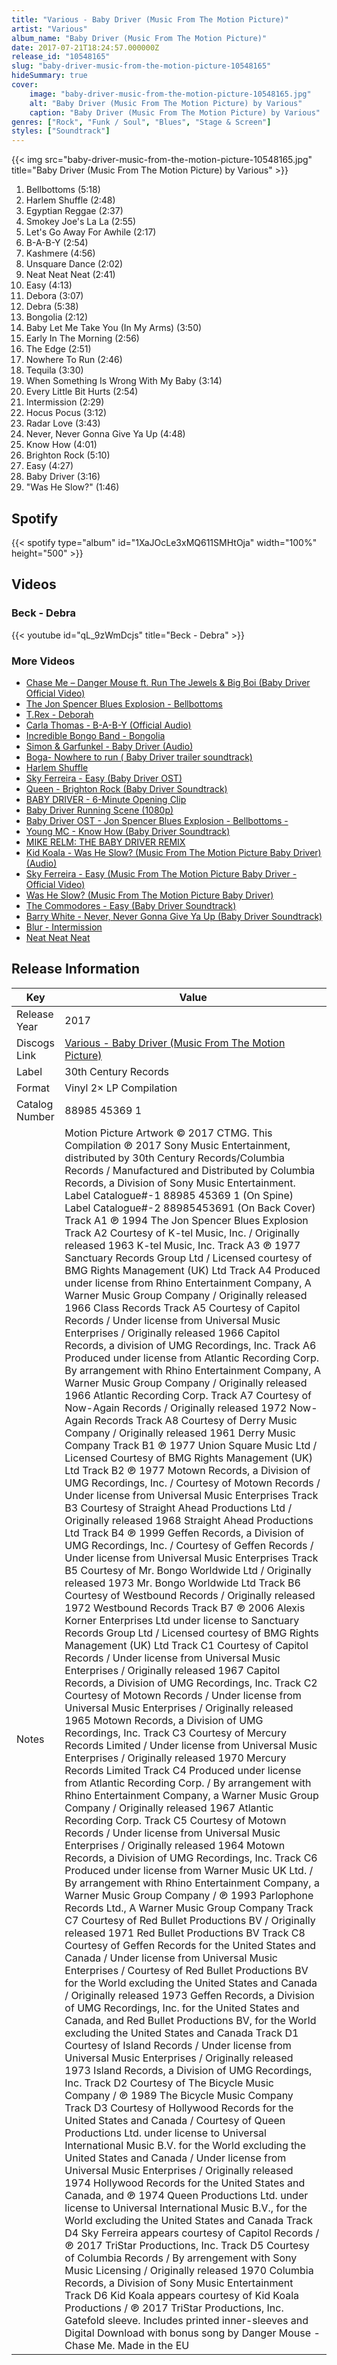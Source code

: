 ```yaml
---
title: "Various - Baby Driver (Music From The Motion Picture)"
artist: "Various"
album_name: "Baby Driver (Music From The Motion Picture)"
date: 2017-07-21T18:24:57.000000Z
release_id: "10548165"
slug: "baby-driver-music-from-the-motion-picture-10548165"
hideSummary: true
cover:
    image: "baby-driver-music-from-the-motion-picture-10548165.jpg"
    alt: "Baby Driver (Music From The Motion Picture) by Various"
    caption: "Baby Driver (Music From The Motion Picture) by Various"
genres: ["Rock", "Funk / Soul", "Blues", "Stage & Screen"]
styles: ["Soundtrack"]
---
```


{{< img src="baby-driver-music-from-the-motion-picture-10548165.jpg" title="Baby Driver (Music From The Motion Picture) by Various" >}}

<!-- section break -->

1. Bellbottoms (5:18)
2. Harlem Shuffle (2:48)
3. Egyptian Reggae (2:37)
4. Smokey Joe's La La (2:55)
5. Let's Go Away For Awhile (2:17)
6. B-A-B-Y (2:54)
7. Kashmere (4:56)
8. Unsquare Dance (2:02)
9. Neat Neat Neat (2:41)
10. Easy (4:13)
11. Debora (3:07)
12. Debra (5:38)
13. Bongolia (2:12)
14. Baby Let Me Take You (In My Arms) (3:50)
15. Early In The Morning (2:56)
16. The Edge (2:51)
17. Nowhere To Run (2:46)
18. Tequila (3:30)
19. When Something Is Wrong With My Baby (3:14)
20. Every Little Bit Hurts (2:54)
21. Intermission (2:29)
22. Hocus Pocus (3:12)
23. Radar Love (3:43)
24. Never, Never Gonna Give Ya Up (4:48)
25. Know How (4:01)
26. Brighton Rock (5:10)
27. Easy (4:27)
28. Baby Driver (3:16)
29. "Was He Slow?" (1:46)

<!-- section break -->




## Spotify
{{< spotify type="album" id="1XaJOcLe3xMQ611SMHtOja" width="100%" height="500" >}}




## Videos
### Beck - Debra
{{< youtube id="qL_9zWmDcjs" title="Beck - Debra" >}}<br>

### More Videos

- [Chase Me – Danger Mouse ft. Run The Jewels & Big Boi (Baby Driver Official Video)](https://www.youtube.com/watch?v=vHShmiCxL8s)
- [The Jon Spencer Blues Explosion - Bellbottoms](https://www.youtube.com/watch?v=XlTqcshkmc8)
- [T.Rex - Deborah](https://www.youtube.com/watch?v=28Gj5Bfj90Y)
- [Carla Thomas - B-A-B-Y (Official Audio)](https://www.youtube.com/watch?v=FZu6FMAksrs)
- [Incredible Bongo Band - Bongolia](https://www.youtube.com/watch?v=cBBhmu-fPyk)
- [Simon & Garfunkel - Baby Driver (Audio)](https://www.youtube.com/watch?v=J8i4Rp3qizk)
- [Boga- Nowhere to run ( Baby Driver trailer soundtrack)](https://www.youtube.com/watch?v=8j6e0mLPXOA)
- [Harlem Shuffle](https://www.youtube.com/watch?v=6bZyk5mixXk)
- [Sky Ferreira - Easy (Baby Driver OST)](https://www.youtube.com/watch?v=esV8bKn8_Js)
- [Queen - Brighton Rock (Baby Driver Soundtrack)](https://www.youtube.com/watch?v=WOlN2a5jPhM)
- [BABY DRIVER - 6-Minute Opening Clip](https://www.youtube.com/watch?v=6XMuUVw7TOM)
- [Baby Driver Running Scene (1080p)](https://www.youtube.com/watch?v=7Y59oGt2XWU)
- [Baby Driver OST - Jon Spencer Blues Explosion - Bellbottoms -](https://www.youtube.com/watch?v=udwZO-GqUoU)
- [Young MC - Know How (Baby Driver Soundtrack)](https://www.youtube.com/watch?v=8AVPYRe47ww)
- [MIKE RELM: THE BABY DRIVER REMIX](https://www.youtube.com/watch?v=9J1xlZtCoDk)
- [Kid Koala - Was He Slow? (Music From The Motion Picture Baby Driver) (Audio)](https://www.youtube.com/watch?v=3igDZrG3DTQ)
- [Sky Ferreira - Easy (Music From The Motion Picture Baby Driver - Official Video)](https://www.youtube.com/watch?v=2DScjas2Nv8)
- [Was He Slow? (Music From The Motion Picture Baby Driver)](https://www.youtube.com/watch?v=se_AfP_agEk)
- [The Commodores - Easy (Baby Driver Soundtrack)](https://www.youtube.com/watch?v=5-uU30V7Uis)
- [Barry White - Never, Never Gonna Give Ya Up (Baby Driver Soundtrack)](https://www.youtube.com/watch?v=JXQ-qs5bDkI)
- [Blur - Intermission](https://www.youtube.com/watch?v=ZZCt92zLmLI)
- [Neat Neat Neat](https://www.youtube.com/watch?v=Y3x5G9UmJOM)


## Release Information
|  Key           | Value                                                |
| ---------------| ---------------------------------------------------- |
| Release Year   | 2017                                   |
| Discogs Link   | [Various - Baby Driver (Music From The Motion Picture)](https://www.discogs.com/release/10548165-Various-Baby-Driver-Music-From-The-Motion-Picture) |
| Label          | 30th Century Records |
| Format         | Vinyl 2× LP Compilation |
| Catalog Number | 88985 45369 1 |
| Notes | Motion Picture Artwork © 2017 CTMG. This Compilation ℗ 2017 Sony Music Entertainment, distributed by 30th Century Records/Columbia Records / Manufactured and Distributed by Columbia Records, a Division of Sony Music Entertainment.  Label Catalogue#-1 88985 45369 1 (On Spine)  Label Catalogue#-2 88985453691 (On Back Cover)  Track A1 ℗ 1994 The Jon Spencer Blues Explosion Track A2 Courtesy of K-tel Music, Inc. / Originally released 1963 K-tel Music, Inc. Track A3 ℗ 1977 Sanctuary Records Group Ltd / Licensed courtesy of BMG Rights Management (UK) Ltd Track A4 Produced under license from Rhino Entertainment Company, A Warner Music Group Company / Originally released 1966 Class Records Track A5 Courtesy of Capitol Records / Under license from Universal Music Enterprises / Originally released 1966 Capitol Records, a division of UMG Recordings, Inc. Track A6 Produced under license from Atlantic Recording Corp. By arrangement with Rhino Entertainment Company, A Warner Music Group Company / Originally released 1966 Atlantic Recording Corp. Track A7 Courtesy of Now-Again Records / Originally released 1972 Now-Again Records Track A8 Courtesy of Derry Music Company / Originally released 1961 Derry Music Company  Track B1 ℗ 1977 Union Square Music Ltd / Licensed Courtesy of BMG Rights Management (UK) Ltd Track B2 ℗ 1977 Motown Records, a Division of UMG Recordings, Inc. / Courtesy of Motown Records / Under license from Universal Music Enterprises Track B3 Courtesy of Straight Ahead Productions Ltd / Originally released 1968 Straight Ahead Productions Ltd Track B4 ℗ 1999 Geffen Records, a Division of UMG Recordings, Inc. / Courtesy of Geffen Records / Under license from Universal Music Enterprises Track B5 Courtesy of Mr. Bongo Worldwide Ltd / Originally released 1973 Mr. Bongo Worldwide Ltd Track B6 Courtesy of Westbound Records / Originally released 1972 Westbound Records Track B7 ℗ 2006 Alexis Korner Enterprises Ltd under license to Sanctuary Records Group Ltd / Licensed courtesy of BMG Rights Management (UK) Ltd  Track C1 Courtesy of Capitol Records / Under license from Universal Music Enterprises / Originally released 1967 Capitol Records, a Division of UMG Recordings, Inc. Track C2 Courtesy of Motown Records / Under license from Universal Music Enterprises / Originally released 1965 Motown Records, a Division of UMG Recordings, Inc. Track C3 Courtesy of Mercury Records Limited / Under license from Universal Music Enterprises / Originally released 1970 Mercury Records Limited Track C4 Produced under license from Atlantic Recording Corp. / By arrangement with Rhino Entertainment Company, a Warner Music Group Company / Originally released 1967 Atlantic Recording Corp. Track C5 Courtesy of Motown Records / Under license from Universal Music Enterprises / Originally released 1964 Motown Records, a Division of UMG Recordings, Inc. Track C6 Produced under license from Warner Music UK Ltd. / By arrangement with Rhino Entertainment Company, a Warner Music Group Company / ℗ 1993 Parlophone Records Ltd., A Warner Music Group Company Track C7 Courtesy of Red Bullet Productions BV / Originally released 1971 Red Bullet Productions BV Track C8 Courtesy of Geffen Records for the United States and Canada / Under license from Universal Music Enterprises / Courtesy of Red Bullet Productions BV for the World excluding the United States and Canada / Originally released 1973 Geffen Records, a Division of UMG Recordings, Inc. for the United States and Canada, and Red Bullet Productions BV, for the World excluding the United States and Canada  Track D1 Courtesy of Island Records / Under license from Universal Music Enterprises / Originally released 1973 Island Records, a Division of UMG Recordings, Inc. Track D2 Courtesy of The Bicycle Music Company / ℗ 1989 The Bicycle Music Company Track D3 Courtesy of Hollywood Records for the United States and Canada / Courtesy of Queen Productions Ltd. under license to Universal International Music B.V. for the World excluding the United States and Canada / Under license from Universal Music Enterprises / Originally released 1974 Hollywood Records for the United States and Canada, and ℗ 1974 Queen Productions Ltd. under license to Universal International Music B.V., for the World excluding the United States and Canada Track D4 Sky Ferreira appears courtesy of Capitol Records / ℗ 2017 TriStar Productions, Inc. Track D5 Courtesy of Columbia Records / By arrengement with Sony Music Licensing / Originally released 1970 Columbia Records, a Division of Sony Music Entertainment Track D6 Kid Koala appears courtesy of Kid Koala Productions / ℗ 2017 TriStar Productions, Inc.  Gatefold sleeve. Includes printed inner-sleeves and Digital Download with bonus song by Danger Mouse - Chase Me. Made in the EU |